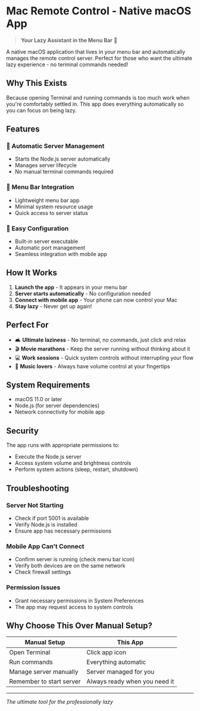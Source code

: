 # Mac Remote Control - Native macOS App

> **Your Lazy Assistant in the Menu Bar** 🍎

A native macOS application that lives in your menu bar and automatically manages the remote control server. Perfect for those who want the ultimate lazy experience - no terminal commands needed!

## Why This Exists

Because opening Terminal and running commands is too much work when you're comfortably settled in. This app does everything automatically so you can focus on being lazy.

## Features

### 🚀 Automatic Server Management

- Starts the Node.js server automatically
- Manages server lifecycle
- No manual terminal commands required

### 📍 Menu Bar Integration

- Lightweight menu bar app
- Minimal system resource usage
- Quick access to server status

### 🔧 Easy Configuration

- Built-in server executable
- Automatic port management
- Seamless integration with mobile app

## How It Works

1. **Launch the app** - It appears in your menu bar
2. **Server starts automatically** - No configuration needed
3. **Connect with mobile app** - Your phone can now control your Mac
4. **Stay lazy** - Never get up again!

## Perfect For

- 🛋️ **Ultimate laziness** - No terminal, no commands, just click and relax
- 🎬 **Movie marathons** - Keep the server running without thinking about it
- 💻 **Work sessions** - Quick system controls without interrupting your flow
- 🎵 **Music lovers** - Always have volume control at your fingertips

## System Requirements

- macOS 11.0 or later
- Node.js (for server dependencies)
- Network connectivity for mobile app

## Security

The app runs with appropriate permissions to:

- Execute the Node.js server
- Access system volume and brightness controls
- Perform system actions (sleep, restart, shutdown)

## Troubleshooting

### Server Not Starting

- Check if port 5001 is available
- Verify Node.js is installed
- Ensure app has necessary permissions

### Mobile App Can't Connect

- Confirm server is running (check menu bar icon)
- Verify both devices are on the same network
- Check firewall settings

### Permission Issues

- Grant necessary permissions in System Preferences
- The app may request access to system controls

## Why Choose This Over Manual Setup?

| Manual Setup             | This App                      |
| ------------------------ | ----------------------------- |
| Open Terminal            | Click app icon                |
| Run commands             | Everything automatic          |
| Manage server manually   | Server managed for you        |
| Remember to start server | Always ready when you need it |

---

_The ultimate tool for the professionally lazy_
